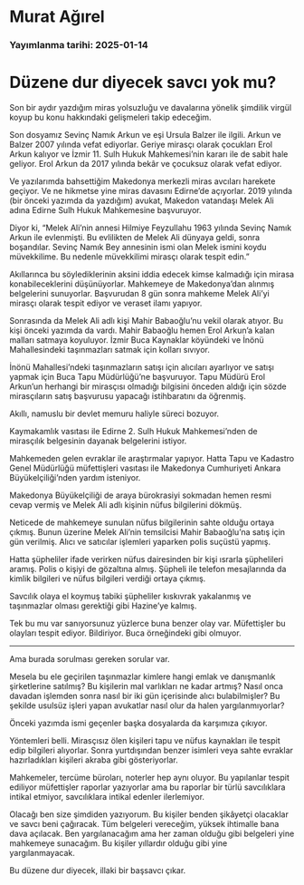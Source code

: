# Murat Ağırel

### Yayımlanma tarihi: 2025-01-14

# Düzene dur diyecek savcı yok mu?

Son bir aydır yazdığım miras yolsuzluğu ve davalarına yönelik şimdilik virgül koyup bu konu hakkındaki gelişmeleri takip edeceğim.

Son dosyamız Sevinç Namık Arkun ve eşi Ursula Balzer ile ilgili. Arkun ve Balzer 2007 yılında vefat ediyorlar. Geriye mirasçı olarak çocukları Erol Arkun kalıyor ve İzmir 11. Sulh Hukuk Mahkemesi’nin kararı ile de sabit hale geliyor. Erol Arkun da 2017 yılında bekâr ve çocuksuz olarak vefat ediyor.

Ve yazılarımda bahsettiğim Makedonya merkezli miras avcıları harekete geçiyor. Ve ne hikmetse yine miras davasını Edirne’de açıyorlar. 2019 yılında (bir önceki yazımda da yazdığım) avukat, Makedon vatandaşı Melek Ali adına Edirne Sulh Hukuk Mahkemesine başvuruyor.

Diyor ki, “Melek Ali’nin annesi Hilmiye Feyzullahu 1963 yılında Sevinç Namık Arkun ile evlenmişti. Bu evlilikten de Melek Ali dünyaya geldi, sonra boşandılar. Sevinç Namık Bey annesinin ismi olan Melek ismini koydu müvekkilime. Bu nedenle müvekkilimi mirasçı olarak tespit edin.”

Akıllarınca bu söylediklerinin aksini iddia edecek kimse kalmadığı için mirasa konabileceklerini düşünüyorlar. Mahkemeye de Makedonya’dan alınmış belgelerini sunuyorlar. Başvurudan 8 gün sonra mahkeme Melek Ali’yi mirasçı olarak tespit ediyor ve veraset ilamı yapıyor.

Sonrasında da Melek Ali adlı kişi Mahir Babaoğlu’nu vekil olarak atıyor. Bu kişi önceki yazımda da vardı. Mahir Babaoğlu hemen Erol Arkun’a kalan malları satmaya koyuluyor. İzmir Buca Kaynaklar köyündeki ve İnönü Mahallesindeki taşınmazları satmak için kolları sıvıyor.

İnönü Mahallesi’ndeki taşınmazların satışı için alıcıları ayarlıyor ve satışı yapmak için Buca Tapu Müdürlüğü’ne başvuruyor. Tapu Müdürü Erol Arkun’un herhangi bir mirasçısı olmadığı bilgisini önceden aldığı için sözde mirasçıların satış başvurusu yapacağı istihbaratını da öğrenmiş.

Akıllı, namuslu bir devlet memuru haliyle süreci bozuyor.

Kaymakamlık vasıtası ile Edirne 2. Sulh Hukuk Mahkemesi’nden de mirasçılık belgesinin dayanak belgelerini istiyor.

Mahkemeden gelen evraklar ile araştırmalar yapıyor. Hatta Tapu ve Kadastro Genel Müdürlüğü müfettişleri vasıtası ile Makedonya Cumhuriyeti Ankara Büyükelçiliği’nden yardım isteniyor.

Makedonya Büyükelçiliği de araya bürokrasiyi sokmadan hemen resmi cevap vermiş ve Melek Ali adlı kişinin nüfus bilgilerini dökmüş.

Neticede de mahkemeye sunulan nüfus bilgilerinin sahte olduğu ortaya çıkmış. Bunun üzerine Melek Ali’nin temsilcisi Mahir Babaoğlu’na satış için gün verilmiş. Alıcı ve satıcılar işlemleri yaparken polis suçüstü yapmış.

Hatta şüpheliler ifade verirken nüfus dairesinden bir kişi ısrarla şüphelileri aramış. Polis o kişiyi de gözaltına almış. Şüpheli ile telefon mesajlarında da kimlik bilgileri ve nüfus bilgileri verdiği ortaya çıkmış.

Savcılık olaya el koymuş tabiki şüpheliler kıskıvrak yakalanmış ve taşınmazlar olması gerektiği gibi Hazine’ye kalmış.

Tek bu mu var sanıyorsunuz yüzlerce buna benzer olay var. Müfettişler bu olayları tespit ediyor. Bildiriyor. Buca örneğindeki gibi olmuyor.

***

Ama burada sorulması gereken sorular var.

Mesela bu ele geçirilen taşınmazlar kimlere hangi emlak ve danışmanlık şirketlerine satılmış? Bu kişilerin mal varlıkları ne kadar artmış? Nasıl onca davadan işlemden sonra nasıl bir iki gün içerisinde alıcı bulabilmişler? Bu şekilde usulsüz işleri yapan avukatlar nasıl olur da halen yargılanmıyorlar?

Önceki yazımda ismi geçenler başka dosyalarda da karşımıza çıkıyor.

Yöntemleri belli. Mirasçısız ölen kişileri tapu ve nüfus kaynakları ile tespit edip bilgileri alıyorlar. Sonra yurtdışından benzer isimleri veya sahte evraklar hazırladıkları kişileri akraba gibi gösteriyorlar.

Mahkemeler, tercüme büroları, noterler hep aynı oluyor. Bu yapılanlar tespit ediliyor müfettişler raporlar yazıyorlar ama bu raporlar bir türlü savcılıklara intikal etmiyor, savcılıklara intikal edenler ilerlemiyor.

Olacağı ben size şimdiden yazıyorum. Bu kişiler benden şikâyetçi olacaklar ve savcı beni çağıracak. Tüm belgeleri vereceğim, yüksek ihtimalle bana dava açılacak. Ben yargılanacağım ama her zaman olduğu gibi belgeleri yine mahkemeye sunacağım. Bu kişiler yıllardır olduğu gibi yine yargılanmayacak.

Bu düzene dur diyecek, illaki bir başsavcı çıkar.

